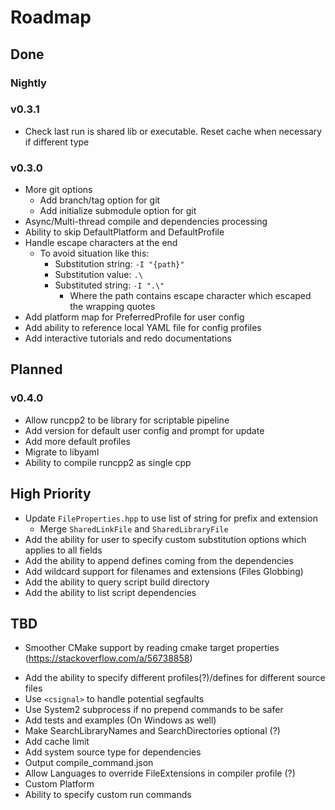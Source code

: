 # Roadmap


## Done

### Nightly

### v0.3.1
- Check last run is shared lib or executable. Reset cache when necessary if different type

### v0.3.0
- More git options
    - Add branch/tag option for git
    - Add initialize submodule option for git
- Async/Multi-thread compile and dependencies processing
- Ability to skip DefaultPlatform and DefaultProfile
- Handle escape characters at the end
    - To avoid situation like this:
        - Substitution string: `-I "{path}"`
        - Substitution value: `.\`
        - Substituted string: `-I ".\"`
            - Where the path contains escape character which escaped the wrapping quotes
- Add platform map for PreferredProfile for user config
- Add ability to reference local YAML file for config profiles
- Add interactive tutorials and redo documentations

## Planned

### v0.4.0

- Allow runcpp2 to be library for scriptable pipeline
- Add version for default user config and prompt for update
- Add more default profiles
- Migrate to libyaml
- Ability to compile runcpp2 as single cpp

## High Priority

- Update `FileProperties.hpp` to use list of string for prefix and extension
    - Merge `SharedLinkFile` and `SharedLibraryFile`
- Add the ability for user to specify custom substitution options which applies to all fields
- Add the ability to append defines coming from the dependencies
- Add wildcard support for filenames and extensions (Files Globbing)
- Add the ability to query script build directory
- Add the ability to list script dependencies

## TBD

- Smoother CMake support by reading cmake target properties (https://stackoverflow.com/a/56738858)
<!--
if(NOT CMAKE_PROPERTY_LIST)
    execute_process(COMMAND cmake --help-property-list OUTPUT_VARIABLE CMAKE_PROPERTY_LIST)
    
    # Convert command output into a CMake list
    string(REGEX REPLACE ";" "\\\\;" CMAKE_PROPERTY_LIST "${CMAKE_PROPERTY_LIST}")
    string(REGEX REPLACE "\n" ";" CMAKE_PROPERTY_LIST "${CMAKE_PROPERTY_LIST}")
    list(REMOVE_DUPLICATES CMAKE_PROPERTY_LIST)
endif()
    
function(print_properties)
    message("CMAKE_PROPERTY_LIST = ${CMAKE_PROPERTY_LIST}")
endfunction()
    
function(print_target_properties target)
    if(NOT TARGET ${target})
      message(STATUS "There is no target named '${target}'")
      return()
    endif()

    foreach(property ${CMAKE_PROPERTY_LIST})
        string(REPLACE "<CONFIG>" "${CMAKE_BUILD_TYPE}" property ${property})

        # Fix https://stackoverflow.com/questions/32197663/how-can-i-remove-the-the-location-property-may-not-be-read-from-target-error-i
        if(property STREQUAL "LOCATION" OR property MATCHES "^LOCATION_" OR property MATCHES "_LOCATION$")
            continue()
        endif()

        get_property(was_set TARGET ${target} PROPERTY ${property} SET)
        if(was_set)
            get_target_property(value ${target} ${property})
            message("${target} ${property} = ${value}")
        endif()
    endforeach()
endfunction()

print_target_properties(matplot)
-->
- Add the ability to specify different profiles(?)/defines for different source files
- Use `<csignal>` to handle potential segfaults
- Use System2 subprocess if no prepend commands to be safer
- Add tests and examples (On Windows as well)
- Make SearchLibraryNames and SearchDirectories optional (?)
- Add cache limit
- Add system source type for dependencies
- Output compile_command.json
- Allow Languages to override FileExtensions in compiler profile (?)
- Custom Platform
- Ability to specify custom run commands

